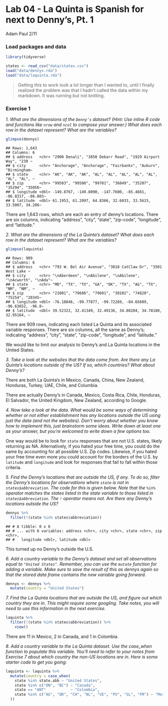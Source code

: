 Lab 04 - La Quinta is Spanish for next to Denny’s, Pt. 1
================
Adam Paul
2/11

### Load packages and data

``` r
library(tidyverse) 
```

``` r
states <- read_csv("data/states.csv")
load("data/dennys.rda")
load("data/laquinta.rda")
```

> Getting this to work took a lot longer than I wanted to, until I
> finally realized the problem was that I hadn’t called the data within
> my markdown. It was running but not knitting.

### Exercise 1

*1. What are the dimensions of the `Denny’s` dataset? (Hint: Use inline
R code and functions like `nrow` and `ncol` to compose your answer.)
What does each row in the dataset represent? What are the variables?*

``` r
glimpse(dennys)
```

    ## Rows: 1,643
    ## Columns: 6
    ## $ address   <chr> "2900 Denali", "3850 Debarr Road", "1929 Airport Way", "230 ~
    ## $ city      <chr> "Anchorage", "Anchorage", "Fairbanks", "Auburn", "Birmingham~
    ## $ state     <chr> "AK", "AK", "AK", "AL", "AL", "AL", "AL", "AL", "AL", "AL", ~
    ## $ zip       <chr> "99503", "99508", "99701", "36849", "35207", "35294", "35056~
    ## $ longitude <dbl> -149.8767, -149.8090, -147.7600, -85.4681, -86.8317, -86.803~
    ## $ latitude  <dbl> 61.1953, 61.2097, 64.8366, 32.6033, 33.5615, 33.5007, 34.206~

There are 1,643 rows, which are each an entry of denny’s locations.
There are six columns, indicating “address”, “city”, “state”,
“zip-code”, “longitude”, and “latitude.”

*2. What are the dimensions of the La Quinta’s dataset? What does each
row in the dataset represent? What are the variables?*

``` r
glimpse(laquinta)
```

    ## Rows: 909
    ## Columns: 6
    ## $ address   <chr> "793 W. Bel Air Avenue", "3018 CatClaw Dr", "3501 West Lake ~
    ## $ city      <chr> "\nAberdeen", "\nAbilene", "\nAbilene", "\nAcworth", "\nAda"~
    ## $ state     <chr> "MD", "TX", "TX", "GA", "OK", "TX", "AG", "TX", "NM", "NM", ~
    ## $ zip       <chr> "21001", "79606", "79601", "30102", "74820", "75254", "20345~
    ## $ longitude <dbl> -76.18846, -99.77877, -99.72269, -84.65609, -96.63652, -96.8~
    ## $ latitude  <dbl> 39.52322, 32.41349, 32.49136, 34.08204, 34.78180, 32.95164, ~

There are 909 rows, indicating each listed La Quinta and its associated
variable responses. There are six columns, all the same as Denny’s;
indicating “address”, “city”, “state”, “zip-code”, “longitude”, and
“latitude.”

We would like to limit our analysis to Denny’s and La Quinta locations
in the United States.

*3. Take a look at the websites that the data come from. Are there any
La Quinta’s locations outside of the US? If so, which countries? What
about Denny’s?*

There are both La Quinta’s in Mexico, Canada, China, New Zealand,
Honduras, Turkey, UAE, Chile, and Columbia.

There are actually Denny’s in Canada, Mexico, Costa Rica, Chile,
Honduras, El Salvador, the United Kingdom, New Zealand, according to
Google.

*4. Now take a look at the data. What would be some ways of determining
whether or not either establishment has any locations outside the US
using just the data (and not the websites). Don’t worry about whether
you know how to implement this, just brainstorm some ideas. Write down
at least one as your answer, but you’re welcomed to write down a few
options too.*

One way would be to look for `state` responses that are not U.S. states,
likely returning as NA. Alternatively, if you hated your free time, you
could do the same by accounting for all possible U.S. Zip codes.
Likewise, if you hated your free time even more you could account for
the borders of the U.S. by `latitude` and `longitude` and look for
responses that fail to fall within those criteria.

*5. Find the Denny’s locations that are outside the US, if any. To do
so, filter the Denny’s locations for observations where `state` is not
in `states$abbreviation`. The code for this is given below. Note that
the `%in%` operator matches the states listed in the state variable to
those listed in `states$abbreviation`. The `!` operator means not. Are
there any Denny’s locations outside the US?*

``` r
dennys %>%
  filter(!(state %in% states$abbreviation))
```

    ## # A tibble: 0 x 6
    ## # ... with 6 variables: address <chr>, city <chr>, state <chr>, zip <chr>,
    ## #   longitude <dbl>, latitude <dbl>

This turned up no Denny’s outside the U.S.

*6. Add a country variable to the Denny’s dataset and set all
observations equal to `"United States"`. Remember, you can use the
`mutate` function for adding a variable. Make sure to save the result of
this as dennys again so that the stored data frame contains the new
variable going forward.*

``` r
dennys <- dennys %>%
  mutate(country = "United States")
```

*7. Find the La Quinta locations that are outside the US, and figure out
which country they are in. This might require some googling. Take notes,
you will need to use this information in the next exercise.*

``` r
laquinta %>%
  filter(!(state %in% states$abbreviation)) %>%
    view()
```

There are 11 in Mexico, 2 in Canada, and 1 in Colombia.

*8. Add a country variable to the La Quinta dataset. Use the case\_when
function to populate this variable. You’ll need to refer to your notes
from Exercise 7 about which country the non-US locations are in. Here is
some starter code to get you going:*

``` r
laquinta <- laquinta %>%
  mutate(country = case_when(
    state %in% state.abb ~ "United States",
    state %in% c("ON", "BC") ~ "Canada",
    state == "ANT"           ~ "Colombia",
    state %in% c("AG", "QR", "CH", "NL", "VE", "PU", "SL", "FM") ~ "Mexico"
  ))
```
